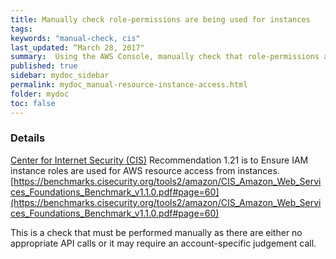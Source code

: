 ```yaml
---
title: Manually check role-permissions are being used for instances
tags:
keywords: "manual-check, cis"
last_updated: “March 28, 2017"
summary:  Using the AWS Console, manually check that role-permissions are being used for instances
published: true
sidebar: mydoc_sidebar
permalink: mydoc_manual-resource-instance-access.html
folder: mydoc
toc: false
---
```


### Details  
[Center for Internet Security (CIS)](https://www.cisecurity.org/) Recommendation 1.21 is to Ensure IAM instance roles are used for AWS resource access from instances. [https://benchmarks.cisecurity.org/tools2/amazon/CIS_Amazon_Web_Services_Foundations_Benchmark_v1.1.0.pdf#page=60](https://benchmarks.cisecurity.org/tools2/amazon/CIS_Amazon_Web_Services_Foundations_Benchmark_v1.1.0.pdf#page=60) 

This is a check that must be performed manually as there are either no appropriate API calls or it may require an account-specific judgement call.
